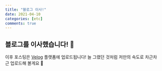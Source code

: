 ```yaml
---
title: "블로그 이사!"
date: 2021-04-10
categories: [etc]
comments: true
---
```


## **블로그를 이사했습니다! 🥰**

이후 포스팅은 [Velog](https://velog.io/@recordoflove) 플랫폼에 업로드됩니다!
늘 그랬던 것처럼 저만의 속도로 차근차근 업로드해 볼게요 🎈